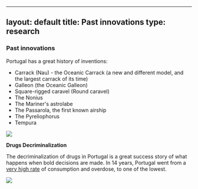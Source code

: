 ----
layout: default
title: Past innovations
type: research
 ----

### Past innovations

Portugal has a great history of inventions:

  * Carrack (Nau) - the Oceanic Carrack (a new and different model, and the largest carrack of its time)
  * Galleon (the Oceanic Galleon)
  * Square-rigged caravel (Round caravel)
  * The Nonius
  * The Mariner's astrolabe
  * The Passarola, the first known airship
  * The Pyreliophorus
  * Tempura

![](https://cloud.githubusercontent.com/assets/656739/20156664/343f11d2-a6c9-11e6-9853-70d063a8a30e.png)

**Drugs Decriminalization**

The decriminalization of drugs in Portugal is a great success story of what happens when bold decisions are made. In 14 years, Portugal went from a [very high rate](https://mic.com/articles/120403/14-years-after-decriminalizing-drugs-one-chart-shows-why-portugal-s-experiment-has-worked) of consumption and overdose, to one of the lowest.


![](https://images.mic.com/uj2d146c11flpk52tirjnq4i4bgnlvpz1uftyubyty1f183kqrca2gonlngkuvtg.jpg)




